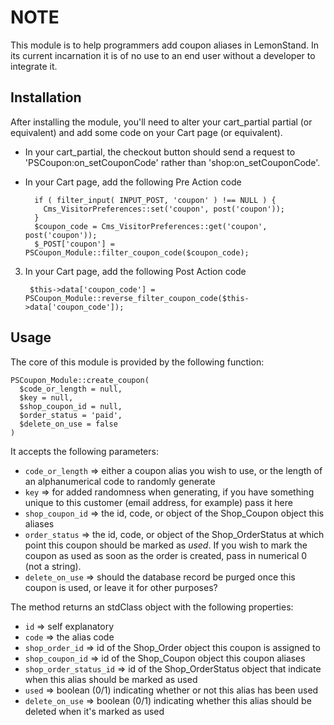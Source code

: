 NOTE
====
This module is to help programmers add coupon aliases in LemonStand.  In its current incarnation it is of no use to an end user without a developer to integrate it.

Installation
------------

After installing the module, you'll need to alter your cart_partial partial (or equivalent) and add some code on your Cart page (or equivalent).

* In your cart_partial, the checkout button should send a request to 'PSCoupon:on_setCouponCode' rather than 'shop:on_setCouponCode'.
* In your Cart page, add the following Pre Action code

        if ( filter_input( INPUT_POST, 'coupon' ) !== NULL ) {
          Cms_VisitorPreferences::set('coupon', post('coupon')); 
        }
        $coupon_code = Cms_VisitorPreferences::get('coupon', post('coupon'));
        $_POST['coupon'] = PSCoupon_Module::filter_coupon_code($coupon_code);​

3. In your Cart page, add the following Post Action code

        $this->data['coupon_code'] = PSCoupon_Module::reverse_filter_coupon_code($this->data['coupon_code']);
        
Usage
-----

The core of this module is provided by the following function:

    PSCoupon_Module::create_coupon(
      $code_or_length = null, 
      $key = null, 
      $shop_coupon_id = null, 
      $order_status = 'paid', 
      $delete_on_use = false
    )
    
It accepts the following parameters:

* `code_or_length` => either a coupon alias you wish to use, or the length of an alphanumerical code to randomly generate
* `key` => for added randomness when generating, if you have something unique to this customer (email address, for example) pass it here
* `shop_coupon_id` => the id, code, or object of the Shop_Coupon object this aliases
* `order_status` => the id, code, or object of the Shop_OrderStatus at which point this coupon should be marked as _used_.  If you wish to mark the coupon as used as soon as the order is created, pass in numerical 0 (not a string).
* `delete_on_use` => should the database record be purged once this coupon is used, or leave it for other purposes?

The method returns an stdClass object with the following properties:

* `id` => self explanatory
* `code` => the alias code
* `shop_order_id` => id of the Shop_Order object this coupon is assigned to
* `shop_coupon_id` => id of the Shop_Coupon object this coupon aliases
* `shop_order_status_id` => id of the Shop_OrderStatus object that indicate when this alias should be marked as used
* `used` => boolean (0/1) indicating whether or not this alias has been used
* `delete_on_use` => boolean (0/1) indicating whether this alias should be deleted when it's marked as used
